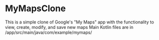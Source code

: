 # MyMapsClone
This is a simple clone of Google's "My Maps" app with the functionality to view, create, modify, and save new maps
Main Kotlin files are in /app/src/main/java/com/example/mymaps/
